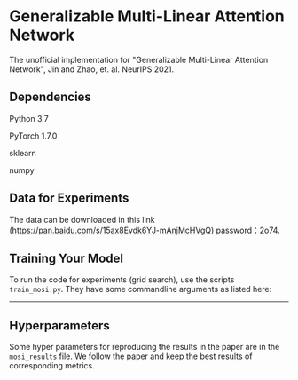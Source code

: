 # Generalizable Multi-Linear Attention Network

The unofficial implementation for "Generalizable Multi-Linear Attention Network", Jin and Zhao, et. al. NeurIPS 2021.

## Dependencies

Python 3.7

PyTorch 1.7.0

sklearn

numpy


## Data for Experiments

The data can be downloaded in this link (https://pan.baidu.com/s/15ax8Evdk6YJ-mAnjMcHVgQ) password：2o74.

## Training Your Model

To run the code for experiments (grid search), use the scripts `train_mosi.py`. They have some commandline arguments as listed here:
_____________________________

## Hyperparameters

Some hyper parameters for reproducing the results in the paper are in the `mosi_results` file. We follow the paper and keep the best results of corresponding metrics.

